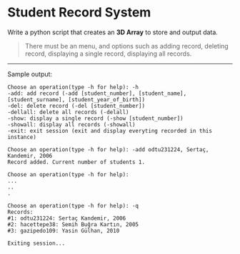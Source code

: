 # Student Record System

Write a python script that creates an **3D Array** to store and output data. 
>There must be an menu, and options such as adding record, deleting record, displaying a single record, displaying all records.
---
Sample output:

	Choose an operation(type -h for help): -h
	-add: add record (-add [student_number], [student_name], [student_surname], [student_year_of_birth])
	-del: delete record (-del [student_number])
	-dellall: delete all records (-delall)
	-show: display a single record (-show [student_number])
	-showall: display all records (-showall)
	-exit: exit session (exit and display everyting recorded in this instance)

	Choose an operation(type -h for help): -add odtu231224, Sertaç, Kandemir, 2006
	Record added. Current number of students 1.

	Choose an operation(type -h for help):
	...
	..
	.

	Choose an operation(type -h for help): -q
	Records: 
	#1: odtu231224: Sertaç Kandemir, 2006
	#2: hacettepe38: Semih Buğra Kartın, 2005
	#3: gazipedo109: Yasin Gülhan, 2010

	Exiting session...